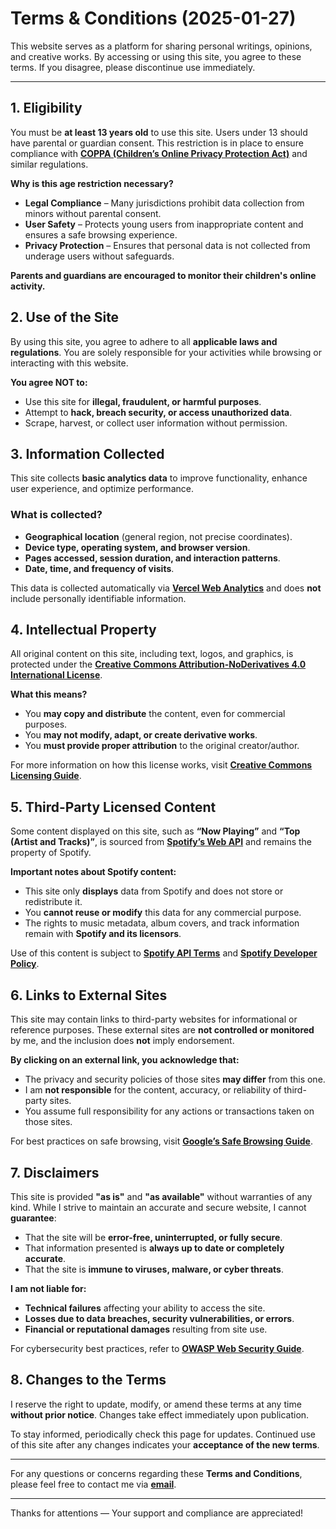 # Terms & Conditions (2025-01-27)

This website serves as a platform for sharing personal writings, opinions, and creative works. By accessing or using this site, you agree to these terms. If you disagree, please discontinue use immediately.

---

## 1. Eligibility

You must be **at least 13 years old** to use this site. Users under 13 should have parental or guardian consent. This restriction is in place to ensure compliance with **[COPPA (Children’s Online Privacy Protection Act)](https://www.ftc.gov/legal-library/browse/rules/childrens-online-privacy-protection-rule-coppa)** and similar regulations.

**Why is this age restriction necessary?**

- **Legal Compliance** – Many jurisdictions prohibit data collection from minors without parental consent.
- **User Safety** – Protects young users from inappropriate content and ensures a safe browsing experience.
- **Privacy Protection** – Ensures that personal data is not collected from underage users without safeguards.

**Parents and guardians are encouraged to monitor their children's online activity.**

## 2. Use of the Site

By using this site, you agree to adhere to all **applicable laws and regulations**. You are solely responsible for your activities while browsing or interacting with this website.

**You agree NOT to:**

- Use this site for **illegal, fraudulent, or harmful purposes**.
- Attempt to **hack, breach security, or access unauthorized data**.
- Scrape, harvest, or collect user information without permission.

## 3. Information Collected

This site collects **basic analytics data** to improve functionality, enhance user experience, and optimize performance.

### **What is collected?**

- **Geographical location** (general region, not precise coordinates).
- **Device type, operating system, and browser version**.
- **Pages accessed, session duration, and interaction patterns**.
- **Date, time, and frequency of visits**.

This data is collected automatically via **[Vercel Web Analytics](https://vercel.com/docs/analytics/privacy-policy)** and does **not** include personally identifiable information.

## 4. Intellectual Property

All original content on this site, including text, logos, and graphics, is protected under the **[Creative Commons Attribution-NoDerivatives 4.0 International License](https://raw.githubusercontent.com/fauziralpiandi/zira.my.id/refs/heads/main/content/LICENSE)**.

**What this means?**

- You **may copy and distribute** the content, even for commercial purposes.
- You **may not modify, adapt, or create derivative works**.
- You **must provide proper attribution** to the original creator/author.

For more information on how this license works, visit **[Creative Commons Licensing Guide](https://creativecommons.org/licenses/by-nd/4.0/)**.

## 5. Third-Party Licensed Content

Some content displayed on this site, such as **“Now Playing”** and **“Top (Artist and Tracks)”**, is sourced from **[Spotify’s Web API](https://developer.spotify.com/documentation/web-api/)** and remains the property of Spotify.

**Important notes about Spotify content:**

- This site only **displays** data from Spotify and does not store or redistribute it.
- You **cannot reuse or modify** this data for any commercial purpose.
- The rights to music metadata, album covers, and track information remain with **Spotify and its licensors**.

Use of this content is subject to **[Spotify API Terms](https://developer.spotify.com/terms)** and **[Spotify Developer Policy](https://developer.spotify.com/policy)**.

## 6. Links to External Sites

This site may contain links to third-party websites for informational or reference purposes. These external sites are **not controlled or monitored** by me, and the inclusion does **not** imply endorsement.

**By clicking on an external link, you acknowledge that:**

- The privacy and security policies of those sites **may differ** from this one.
- I am **not responsible** for the content, accuracy, or reliability of third-party sites.
- You assume full responsibility for any actions or transactions taken on those sites.

For best practices on safe browsing, visit **[Google’s Safe Browsing Guide](https://safebrowsing.google.com/)**.

## 7. Disclaimers

This site is provided **"as is"** and **"as available"** without warranties of any kind. While I strive to maintain an accurate and secure website, I cannot **guarantee**:

- That the site will be **error-free, uninterrupted, or fully secure**.
- That information presented is **always up to date or completely accurate**.
- That the site is **immune to viruses, malware, or cyber threats**.

**I am not liable for:**

- **Technical failures** affecting your ability to access the site.
- **Losses due to data breaches, security vulnerabilities, or errors**.
- **Financial or reputational damages** resulting from site use.

For cybersecurity best practices, refer to **[OWASP Web Security Guide](https://owasp.org/www-project-top-ten/)**.

## 8. Changes to the Terms

I reserve the right to update, modify, or amend these terms at any time **without prior notice**. Changes take effect immediately upon publication.

To stay informed, periodically check this page for updates. Continued use of this site after any changes indicates your **acceptance of the new terms**.

---

For any questions or concerns regarding these **Terms and Conditions**, please feel free to contact me via **[email](mailto:fwzyrln@gmail.com)**.

---

Thanks for attentions — Your support and compliance are appreciated!
